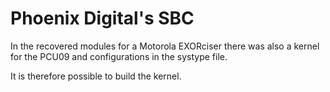 Phoenix Digital's SBC
=====================

In the recovered modules for a Motorola EXORciser there was also a kernel
for the PCU09 and configurations in the systype file.

It is therefore possible to build the kernel.
